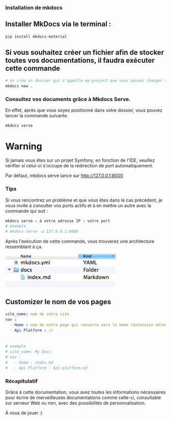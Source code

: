 ### Installation de mkdocs


## Installer MkDocs via le terminal :
```bash
pip install mkdocs-material
```
## Si vous souhaitez créer un fichier afin de stocker toutes vos documentations, il faudra exécuter cette commande


```bash
# on crée un dossier qui s'appelle my-project que vous pouvez changer à votre gise
mkdocs new .
```
### Consultez vos documents grâce à Mkdocs Serve.


En effet, après que vous soyez positionné dans votre dossier, vous pouvez lancer la commande suivante.


```bash
mkdocs serve
```


# Warning


Si jamais vous êtes sur un projet Symfony, en fonction de l'IDE, veuillez vérifier si celui-ci s'occupe de la redirection de port automatiquement.


Par défaut, mkdocs serve lance sur http://127.0.0.1:8000


### Tips
Si vous rencontrez un problème et que vous êtes dans le cas précédent, je vous invite à consulter vos ports actifs et à en mettre un autre avec la commande qui suit :


```bash
mkdocs serve – à votre adresse IP : votre port
# exemple
# mkdocs serve -a 127.0.0.1:8080
```


Après l'exécution de cette commande, vous trouverez une architecture ressemblant à ça.


![alt text](image.png)



## Customizer le nom de vos pages


```yaml
site_name: nom de votre site
nav :
  - Home : nom de votre page qui renverra vers le home (extension attendu md)
  - Api Platform : //


# exemple
# site_name: My Docs
# nav :
#   - Home : index.md
#   - Api Platform : Api-platform.md
```


### Récapitulatif


Grâce à cette documentation, vous avez toutes les informations nécessaires pour écrire de merveilleuses documentations comme celle-ci, consultable sur serveur Web ou non, avec des possibilités de personnalisation.


À vous de jouer :)